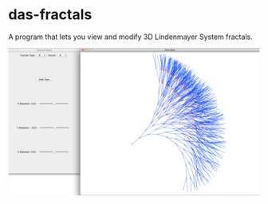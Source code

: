 das-fractals
============

A program that lets you view and modify 3D Lindenmayer System fractals.

![image](screenshot.jpg)
